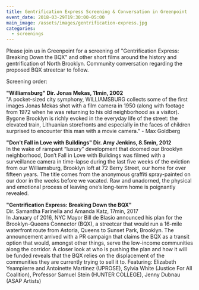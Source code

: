 ```yaml
---
title: Gentrification Express Screening & Conversation in Greenpoint
event_date: 2018-03-29T19:30:00-05:00
main_image: /assets/images/gentrification-express.jpg
categories:
  - screenings
---
```


Please join us in Greenpoint for a screening of "Gentrification Express:
Breaking Down the BQX" and other short films around the history and
gentrification of North Brooklyn. Community conversation regarding the proposed
BQX streetcar to follow.

Screening order:

**"Williamsburg" Dir. Jonas Mekas, 11min, 2002**<br>
"A pocket-sized city symphony, WILLIAMSBURG collects some of the first images
Jonas Mekas shot with a film camera in 1950 (along with footage from 1972 when
he was returning to his old neighborhood as a visitor). Bygone Brooklyn is
richly evoked in the everyday life of the street: the elevated train, Lithuanian
storefronts and especially in the faces of children surprised to encounter this
man with a movie camera." - Max Goldberg

**"Don't Fall in Love with Buildings" Dir. Amy Jenkins, 8.5min, 2012**<br>
In the wake of rampant “luxury” development that doomed our Brooklyn
neighborhood, Don’t Fall in Love with Buildings was filmed with a surveillance
camera in time-lapse during the last five weeks of the eviction from our
Williamsburg, Brooklyn loft at 72 Berry Street, our home for over fifteen years.
The title comes from the anonymous graffiti spray-painted on our door in the
weeks before we vacated. Raw and unadorned, the physical and emotional process
of leaving one’s long-term home is poignantly revealed.

**"Gentrification Express: Breaking Down the BQX"**<br>
Dir. Samantha Farinella and Amanda Katz, 17min, 2017<br>
In January of 2016, NYC Mayor Bill de Blasio announced his plan for the
Brooklyn-Queens Connector (BQX), a streetcar that would run a 16-mile waterfront
route from Astoria, Queens to Sunset Park, Brooklyn. The announcement arrived
with a PR campaign that claims the BQX as a transit option that would, amongst
other things, serve the low-income communities along the corridor. A closer look
at who is pushing the plan and how it will be funded reveals that the BQX relies
on the displacement of the communities they are currently trying to sell it to.
Featuring: Elizabeth Yeampierre and Antoinette Martinez (UPROSE), Sylvia White
(Justice For All Coalition), Professor Samuel Stein (HUNTER COLLEGE), Jenny
Dubnau (ASAP Artists)
